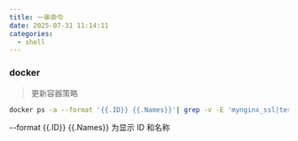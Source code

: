 ```yaml
---
title: 一串命令
date: 2025-07-31 11:14:11
categories:
  - shell
---
```


### docker

> 更新容器策略

```bash
docker ps -a --format '{{.ID}} {{.Names}}'| grep -v -E 'mynginx_ssl|test_nginx_ssl' | awk '{print $1}' | xargs -I {} docker update --restart=unless-stopped {}
```

--format {{.ID}} {{.Names}} 为显示 ID 和名称

